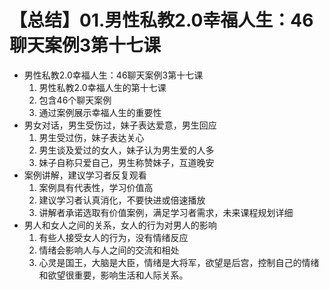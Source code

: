 # 【总结】01.男性私教2.0幸福人生：46聊天案例3第十七课

-   男性私教2.0幸福人生：46聊天案例3第十七课
    1.  男性私教2.0幸福人生的第十七课
    2.  包含46个聊天案例
    3.  通过案例展示幸福人生的重要性
-   男女对话，男生受伤过，妹子表达爱意，男生回应
    1.  男生受过伤，妹子表达关心
    2.  男生谈及爱过的女人，妹子认为男生爱的人多
    3.  妹子自称只爱自己，男生称赞妹子，互道晚安
-   案例讲解，建议学习者反复观看
    1.  案例具有代表性，学习价值高
    2.  建议学习者认真消化，不要快进或倍速播放
    3.  讲解者承诺选取有价值案例，满足学习者需求，未来课程规划详细
-   男人和女人之间的关系，女人的行为对男人的影响
    1.  有些人接受女人的行为，没有情绪反应
    2.  情绪会影响人与人之间的交流和相处
    3.  心灵是国王，大脑是大臣，情绪是大将军，欲望是后宫，控制自己的情绪和欲望很重要，影响生活和人际关系。